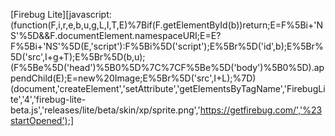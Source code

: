 [Firebug Lite][javascript:(function(F,i,r,e,b,u,g,L,I,T,E)%7Bif(F.getElementById(b))return;E=F%5Bi+'NS'%5D&&F.documentElement.namespaceURI;E=E?F%5Bi+'NS'%5D(E,'script'):F%5Bi%5D('script');E%5Br%5D('id',b);E%5Br%5D('src',I+g+T);E%5Br%5D(b,u);(F%5Be%5D('head')%5B0%5D%7C%7CF%5Be%5D('body')%5B0%5D).appendChild(E);E=new%20Image;E%5Br%5D('src',I+L);%7D)(document,'createElement','setAttribute','getElementsByTagName','FirebugLite','4','firebug-lite-beta.js','releases/lite/beta/skin/xp/sprite.png','https://getfirebug.com/','%23startOpened');]
